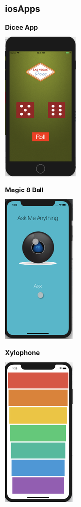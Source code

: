 # iosApps

## Dicee App

<p>
<img height="450" src="https://github.com/tsyrendylykova/iosApps/blob/master/images/image_01.png">
<p>
  
## Magic 8 Ball
<p>
<img height="450" src="https://github.com/tsyrendylykova/iosApps/blob/master/images/image_02.png">
<p>

## Xylophone
<p>
<img height="450" src="https://github.com/tsyrendylykova/iosApps/blob/master/images/image_03.png">
<p>
